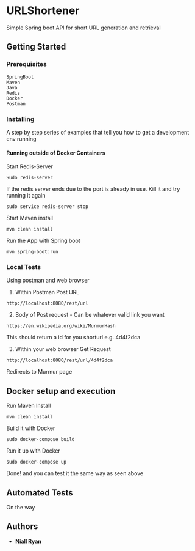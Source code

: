 # URLShortener

Simple Spring boot API for short URL generation and retrieval

## Getting Started

### Prerequisites

```
SpringBoot
Maven
Java
Redis
Docker
Postman
```

### Installing

A step by step series of examples that tell you how to get a development env running

#### Running outside of Docker Containers

Start Redis-Server

```
Sudo redis-server
```
If the redis server ends due to the port is already in use. Kill it and try running it again

```
sudo service redis-server stop
```

Start Maven install

```
mvn clean install
```

Run the App with Spring boot
```
mvn spring-boot:run
```

### Local Tests

Using postman and web browser

1. Within Postman
Post URL 
```
http://localhost:8080/rest/url
```
2. Body of Post request - Can be whatever valid link you want
```
https://en.wikipedia.org/wiki/MurmurHash
```
This should return a id for you shorturl
e.g. 4d4f2dca

3. Within your web browser
Get Request 
```
http://localhost:8080/rest/url/4d4f2dca
```

Redirects to Murmur page


## Docker setup and execution

Run Maven Install
```
mvn clean install
```
Build it with Docker
```
sudo docker-compose build
```
Run it up with Docker
```
sudo docker-compose up
```

Done! and you can test it the same way as seen above

## Automated Tests

On the way

## Authors

* **Niall Ryan** 


